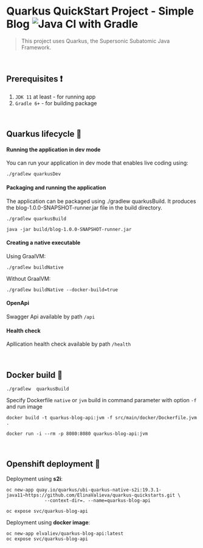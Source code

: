 # Quarkus QuickStart Project - Simple Blog ![Java CI with Gradle](https://github.com/ElinaValieva/quarkus-blog-app/workflows/Java%20CI%20with%20Gradle/badge.svg?branch=master)
> This project uses Quarkus, the Supersonic Subatomic Java Framework.

&nbsp;
## Prerequisites :heavy_exclamation_mark:
 1. `JDK 11` at least - for running app
 2. `Gradle 6+` - for building package

&nbsp;
## Quarkus lifecycle :hammer:
#### Running the application in dev mode

You can run your application in dev mode that enables live coding using:

```
./gradlew quarkusDev
```

#### Packaging and running the application
The application can be packaged using ./gradlew quarkusBuild. It produces the blog-1.0.0-SNAPSHOT-runner.jar file in the build directory.
```
./gradlew quarkusBuild

java -jar build/blog-1.0.0-SNAPSHOT-runner.jar
```

#### Creating a native executable
Using GraalVM:
```
./gradlew buildNative
```
Without GraalVM:
```
./gradlew buildNative --docker-build=true
```
#### OpenApi
Swagger Api available by path `/api`

#### Health check
Apllication health check available by path `/health`

&nbsp;
## Docker build :whale:
```console
./gradlew  quarkusBuild
```
Specify Dockerfile `native` or `jvm` build in command parameter with option `-f` and run image
```console
docker build -t quarkus-blog-api:jvm -f src/main/docker/Dockerfile.jvm .

docker run -i --rm -p 8080:8080 quarkus-blog-api:jvm
```

&nbsp;
## Openshift deployment :triangular_flag_on_post:
Deployment using **s2i**:
```console
oc new-app quay.io/quarkus/ubi-quarkus-native-s2i:19.3.1-java11~https://github.com/ElinaValieva/quarkus-quickstarts.git \
              --context-dir=. --name=quarkus-blog-api
              
oc expose svc/quarkus-blog-api
```
Deployment using **docker image**:
```console
oc new-app elvaliev/quarkus-blog-api:latest
oc expose svc/quarkus-blog-api
```
